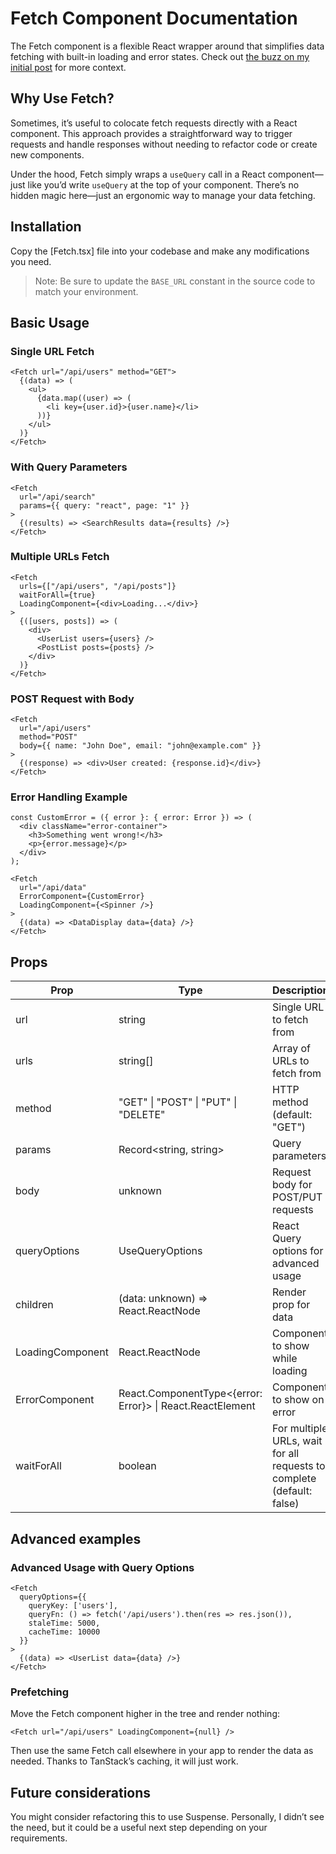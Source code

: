 # Fetch Component Documentation

The Fetch component is a flexible React wrapper around that simplifies data fetching with built-in loading and error states.
Check out [the buzz on my initial post](https://x.com/TheSisb/status/1858909454441607406) for more context.

## Why Use Fetch?
Sometimes, it’s useful to colocate fetch requests directly with a React component. This approach provides a straightforward way to trigger requests and handle responses without needing to refactor code or create new components.

Under the hood, Fetch simply wraps a `useQuery` call in a React component—just like you’d write `useQuery` at the top of your component. There’s no hidden magic here—just an ergonomic way to manage your data fetching.


## Installation

Copy the [Fetch.tsx] file into your codebase and make any modifications you need.

> Note: Be sure to update the `BASE_URL` constant in the source code to match your environment.

## Basic Usage

### Single URL Fetch
```tsx
<Fetch url="/api/users" method="GET">
  {(data) => (
    <ul>
      {data.map((user) => (
        <li key={user.id}>{user.name}</li>
      ))}
    </ul>
  )}
</Fetch>
```

### With Query Parameters
```tsx
<Fetch 
  url="/api/search" 
  params={{ query: "react", page: "1" }}
>
  {(results) => <SearchResults data={results} />}
</Fetch>
```

### Multiple URLs Fetch
```tsx
<Fetch 
  urls={["/api/users", "/api/posts"]} 
  waitForAll={true}
  LoadingComponent={<div>Loading...</div>}
>
  {([users, posts]) => (
    <div>
      <UserList users={users} />
      <PostList posts={posts} />
    </div>
  )}
</Fetch>
```

### POST Request with Body
```tsx
<Fetch 
  url="/api/users" 
  method="POST"
  body={{ name: "John Doe", email: "john@example.com" }}
>
  {(response) => <div>User created: {response.id}</div>}
</Fetch>
```

### Error Handling Example
```tsx
const CustomError = ({ error }: { error: Error }) => (
  <div className="error-container">
    <h3>Something went wrong!</h3>
    <p>{error.message}</p>
  </div>
);

<Fetch 
  url="/api/data" 
  ErrorComponent={CustomError}
  LoadingComponent={<Spinner />}
>
  {(data) => <DataDisplay data={data} />}
</Fetch>
```


## Props
| Prop | Type | Description |
|------|------|-------------|
| url | string | Single URL to fetch from |
| urls | string[] | Array of URLs to fetch from |
| method | "GET" \| "POST" \| "PUT" \| "DELETE" | HTTP method (default: "GET") |
| params | Record<string, string> | Query parameters |
| body | unknown | Request body for POST/PUT requests |
| queryOptions | UseQueryOptions | React Query options for advanced usage |
| children | (data: unknown) => React.ReactNode | Render prop for data |
| LoadingComponent | React.ReactNode | Component to show while loading |
| ErrorComponent | React.ComponentType<{error: Error}> \| React.ReactElement | Component to show on error |
| waitForAll | boolean | For multiple URLs, wait for all requests to complete (default: false) |


## Advanced examples

### Advanced Usage with Query Options

```tsx
<Fetch 
  queryOptions={{
    queryKey: ['users'],
    queryFn: () => fetch('/api/users').then(res => res.json()),
    staleTime: 5000,
    cacheTime: 10000
  }}
>
  {(data) => <UserList data={data} />}
</Fetch>
```

### Prefetching

Move the Fetch component higher in the tree and render nothing:
```tsx
<Fetch url="/api/users" LoadingComponent={null} />
```
Then use the same Fetch call elsewhere in your app to render the data as needed. Thanks to TanStack’s caching, it will just work.


## Future considerations

You might consider refactoring this to use Suspense. Personally, I didn’t see the need, but it could be a useful next step depending on your requirements.

